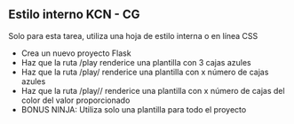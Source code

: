 
## Estilo interno KCN - CG

Solo para esta tarea, utiliza una hoja de estilo interna o en línea CSS


* Crea un nuevo proyecto Flask
* Haz que la ruta /play renderice una plantilla con 3 cajas azules
* Haz que la ruta /play/ renderice una plantilla con x número de cajas azules
* Haz que la ruta /play// renderice una plantilla con x número de cajas del color del valor proporcionado
* BONUS NINJA: Utiliza solo una plantilla para todo el proyecto

